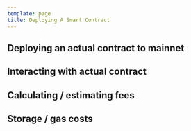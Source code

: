 ```yaml
---
template: page
title: Deploying A Smart Contract
---
```


## Deploying an actual contract to mainnet

## Interacting with actual contract

## Calculating / estimating fees

## Storage / gas costs
